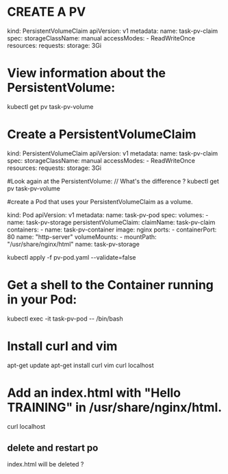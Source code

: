 # CREATE A PV

kind: PersistentVolumeClaim
apiVersion: v1
metadata:
  name: task-pv-claim
spec:
  storageClassName: manual
  accessModes:
    - ReadWriteOnce
  resources:
    requests:
      storage: 3Gi


# View information about the PersistentVolume:

kubectl get pv task-pv-volume

# Create a PersistentVolumeClaim
kind: PersistentVolumeClaim
apiVersion: v1
metadata:
  name: task-pv-claim
spec:
  storageClassName: manual
  accessModes:
    - ReadWriteOnce
  resources:
    requests:
      storage: 3Gi

#Look again at the PersistentVolume: // What's the difference ?
kubectl get pv task-pv-volume

#create a Pod that uses your PersistentVolumeClaim as a volume.

kind: Pod
apiVersion: v1
metadata:
  name: task-pv-pod
spec:
  volumes:
    - name: task-pv-storage
      persistentVolumeClaim:
       claimName: task-pv-claim
  containers:
    - name: task-pv-container
      image: nginx
      ports:
        - containerPort: 80
          name: "http-server"
      volumeMounts:
        - mountPath: "/usr/share/nginx/html"
          name: task-pv-storage


kubectl apply -f pv-pod.yaml --validate=false

# Get a shell to the Container running in your Pod:

kubectl exec -it task-pv-pod -- /bin/bash

# Install curl and vim
apt-get update
apt-get install curl vim
curl localhost

# Add an index.html with "Hello TRAINING" in /usr/share/nginx/html.
curl localhost

## delete and restart po
index.html will be deleted ?



